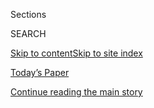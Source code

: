 <div id="app">

<div>

<div class="NYTAppHideMasthead css-1r6wvpq e1suatyy0">

<div class="section css-ui9rw0 e1suatyy2">

<div class="css-eph4ug er09x8g0">

<div class="css-6n7j50">

</div>

<span class="css-1dv1kvn">Sections</span>

<div class="css-10488qs">

<span class="css-1dv1kvn">SEARCH</span>

</div>

[Skip to content](#site-content)[Skip to site
index](#site-index)

</div>

<div class="css-10698na e1huz5gh0">

</div>

</div>

<div id="masthead-bar-one" class="section hasLinks css-15hmgas e1csuq9d3">

<div class="css-uqyvli e1csuq9d0">

</div>

<div class="css-1uqjmks e1csuq9d1">

</div>

<div class="css-9e9ivx">

[](https://myaccount.nytimes.com/auth/login?response_type=cookie&client_id=vi)

</div>

<div class="css-1bvtpon e1csuq9d2">

[Today’s Paper](https://www.nytimes.com/section/todayspaper)

</div>

</div>

</div>

</div>

<div data-aria-hidden="false">

<div id="site-content" data-role="main">

<div id="top-wrapper" class="css-15p45cc eaca97t0" type="top">

<div id="top-slug" class="css-19x0jxb eaca97t1" hidden="">

Advertisement

</div>

[Continue reading the main
story](#after-top)

<div class="ad top-wrapper" style="text-align:center;height:100%;display:block;min-height:90px">

<div id="top" class="place-ad" data-position="top" data-size-key="top">

</div>

</div>

<div id="after-top">

</div>

</div>

<div id="byline" class="section css-15h4p1b e9abtgs0">

<div class="css-1j21atc e1svk9qx1">

<div class="css-nfcc9b e1svk9qx3">

<div class="css-cnx41t">

![Portrait of Michael S.
Schmidt](https://static01.nyt.com/images/2018/06/12/multimedia/author-michael-s-schmidt/author-michael-s-schmidt-thumbLarge.png)

</div>

<div class="css-vl9dhg e1svk9qx5">

<div class="css-1nrhkj6 e1svk9qx6">

# Michael S. Schmidt

</div>

## <span></span>

Michael S. Schmidt is a Washington correspondent for The Times who
covers national security and federal investigations. He was part of two
teams that won Pulitzer Prizes in 2018 — one for reporting on workplace
sexual harassment issues and the other for coverage of President Donald
Trump and his campaign’s ties to Russia.

<span class="css-dd5dyy">More**</span>

</div>

</div>

</div>

<div>

<div id="mid1-wrapper" class="css-1mn4oms eaca97t0" type="rank">

<div id="mid1-slug" class="css-1tag3rd eaca97t1">

Advertisement

</div>

[Continue reading the main
story](#after-mid1)

<div id="mid1" class="ad mid1-wrapper" style="text-align:center;height:100%;display:block">

</div>

<div id="after-mid1">

</div>

</div>

</div>

<div class="css-185go5a e1o5byef0">

<div class="css-15cbhtu">

  - [Latest](#stream-panel)
  - <span class="css-6n7j50">Search</span>
    <div class="control">
    <div class="label-container css-1dv1kvn">
    Search
    </div>
    <div class="css-wm4t3d">
    **<span id="clear-search-input" class="css-1dv1kvn">Clear this text
    input</span>
    </div>
    </div>
    <span class="css-1iovbfw"></span>

<div id="stream-panel" class="section css-8msx5b e1jz0cab1">

<div class="css-13mho3u">

1.  
    
    <div class="css-1cp3ece">
    
    <div class="css-1l4spti">
    
    [](/2020/07/25/sports/rob-manfred-mlb-season.html)
    
    <div class="css-79elbk">
    
    ![](https://static01.nyt.com/images/2020/07/24/sports/24manfred-1/24manfred-1-thumbWide-v2.jpg?quality=75&auto=webp&disable=upscale)
    
    </div>
    
    ## How Rob Manfred Navigated a Summer of Peril for Baseball
    
    “We cannot be the one sport that doesn’t figure out how to play,”
    M.L.B.’s commissioner repeatedly told himself during months of
    contentious negotiations.
    
    <div class="css-1nqbnmb ea5icrr0">
    
    By <span class="css-1n7hynb">Michael S.
    Schmidt</span>
    
    </div>
    
    </div>
    
    <div class="css-1lc2l26 e1xfvim33">
    
    </div>
    
    </div>

2.  
    
    <div class="css-1cp3ece">
    
    <div class="css-1l4spti">
    
    [](/2020/06/10/us/politics/trump-john-bolton-book.html)
    
    <div class="css-79elbk">
    
    ![](https://static01.nyt.com/images/2020/06/10/us/politics/10dc-bolton/merlin_169070268_9963ba7e-b82c-4eae-a1f3-e219c75dc10d-thumbWide.jpg?quality=75&auto=webp&disable=upscale)
    
    </div>
    
    ## White House Tells Bolton His Book Still Contains Classified Information
    
    A White House official said Mr. Bolton would be given a redacted
    version of his manuscript by June 19, four days before the book’s
    current publication date.
    
    <div class="css-1nqbnmb ea5icrr0">
    
    By <span class="css-1n7hynb">Michael S. Schmidt <span>and</span>
    Maggie
    Haberman</span>
    
    </div>
    
    </div>
    
    <div class="css-1lc2l26 e1xfvim33">
    
    </div>
    
    </div>

3.  
    
    <div class="css-1cp3ece">
    
    <div class="css-1l4spti">
    
    [](/2020/05/28/us/politics/mueller-walid-phares.html)
    
    <div class="css-79elbk">
    
    ![](https://static01.nyt.com/images/2020/05/07/us/politics/07dc-mueller/07dc-mueller-thumbWide.jpg?quality=75&auto=webp&disable=upscale)
    
    </div>
    
    ## F.B.I. Once Investigated Trump Campaign Adviser’s Ties to Egypt
    
    Investigators scrutinized ties between Walid Phares and the Egyptian
    government. He was never charged with a crime.
    
    <div class="css-1nqbnmb ea5icrr0">
    
    By <span class="css-1n7hynb">Adam Goldman <span>and</span> Michael
    S.
    Schmidt</span>
    
    </div>
    
    </div>
    
    <div class="css-1lc2l26 e1xfvim33">
    
    </div>
    
    </div>

4.  
    
    <div class="css-1cp3ece">
    
    <div class="css-1l4spti">
    
    [](/2020/05/26/us/politics/house-lawsuit-proxy-voting-coronavirus.html)
    
    <div class="css-79elbk">
    
    ![](https://static01.nyt.com/images/2020/05/26/us/politics/26dc-virus-cong/merlin_172278099_b7bce66c-ea19-4668-83fb-1d9d98f5b1a6-thumbWide.jpg?quality=75&auto=webp&disable=upscale)
    
    </div>
    
    ## Republicans Sue Pelosi to Block House Proxy Voting During Pandemic
    
    The suit filed by Representative Kevin McCarthy, the minority
    leader, opens a new front in Republicans’ push to throw suspicion on
    Democratic efforts to make it easier to vote amid the outbreak.
    
    <div class="css-1nqbnmb ea5icrr0">
    
    By <span class="css-1n7hynb">Nicholas Fandos <span>and</span>
    Michael S.
    Schmidt</span>
    
    </div>
    
    </div>
    
    <div class="css-1lc2l26 e1xfvim33">
    
    </div>
    
    </div>

5.  
    
    <div class="css-1cp3ece">
    
    <div class="css-1l4spti">
    
    [](/2020/04/24/us/politics/john-durham-ignatius-column.html)
    
    <div class="css-79elbk">
    
    ![](https://static01.nyt.com/images/2020/04/24/us/politics/00dc-durham1-copy/00dc-durham1-copy-thumbWide-v2.jpg?quality=75&auto=webp&disable=upscale)
    
    </div>
    
    ## Durham Inquiry Includes Scrutiny of a Media Leak
    
    The attorney general has suggested that the Justice Department
    review of the Russia investigation has uncovered “troubling”
    findings without going into details.
    
    <div class="css-1nqbnmb ea5icrr0">
    
    By <span class="css-1n7hynb">Adam Goldman, Julian E. Barnes
    <span>and</span> Katie
    Benner</span>
    
    </div>
    
    </div>
    
    <div class="css-1lc2l26 e1xfvim33">
    
    </div>
    
    </div>

6.  
    
    <div class="css-1cp3ece">
    
    <div class="css-1l4spti">
    
    [](/2020/02/21/business/boeing-737-max-investigation.html)
    
    <div class="css-79elbk">
    
    ![](https://static01.nyt.com/images/2020/02/22/business/21JPboeing-print/21boeing1-thumbWide.jpg?quality=75&auto=webp&disable=upscale)
    
    </div>
    
    ## Federal Prosecutors Investigating Whether Boeing Pilot Lied to F.A.A.
    
    In questions before a grand jury, prosecutors have focused on
    whether a top pilot misled regulators about new flight control
    software in the 737 Max plane.
    
    <div class="css-1nqbnmb ea5icrr0">
    
    By <span class="css-1n7hynb">Natalie Kitroeff <span>and</span>
    Michael S.
    Schmidt</span>
    
    </div>
    
    </div>
    
    <div class="css-1lc2l26 e1xfvim33">
    
    </div>
    
    </div>

7.  
    
    <div class="css-1cp3ece">
    
    <div class="css-1l4spti">
    
    [](/2020/02/08/us/politics/trump-vindman-sondland-fired.html)
    
    <div class="css-79elbk">
    
    ![](https://static01.nyt.com/images/2020/02/08/us/politics/08dc-trump-1/08dc-trump-1-thumbWide.jpg?quality=75&auto=webp&disable=upscale)
    
    </div>
    
    ## Republican Senators Tried to Stop Trump From Firing Impeachment Witness
    
    A handful of senators reached out to the White House to warn the
    president not to dismiss Gordon D. Sondland, the ambassador to the
    European Union who testified in the House hearings. But Mr. Trump
    went ahead anyway.
    
    <div class="css-1nqbnmb ea5icrr0">
    
    By <span class="css-1n7hynb">Peter Baker, Michael S. Schmidt
    <span>and</span> Maggie
    Haberman</span>
    
    </div>
    
    </div>
    
    <div class="css-1lc2l26 e1xfvim33">
    
    </div>
    
    </div>

8.  
    
    <div class="css-1cp3ece">
    
    <div class="css-1l4spti">
    
    [](/2020/02/07/us/politics/alexander-vindman-gordon-sondland-fired.html)
    
    <div class="css-79elbk">
    
    ![](https://static01.nyt.com/images/2020/03/07/us/politics/07dc-revenge-promo/merlin_164747868_c9ce4aec-305d-4541-8ba3-6990f89318d3-thumbWide.jpg?quality=75&auto=webp&disable=upscale)
    
    </div>
    
    ## Trump Fires Impeachment Witnesses Gordon Sondland and Alexander Vindman in Post-Acquittal Purge
    
    Emboldened by his victory and determined to strike back, the
    president removed Mr. Sondland as ambassador to the European Union
    after the White House earlier on Friday dismissed Colonel Vindman.
    
    <div class="css-1nqbnmb ea5icrr0">
    
    By <span class="css-1n7hynb">Peter Baker, Maggie Haberman, Danny
    Hakim <span>and</span> Michael S.
    Schmidt</span>
    
    </div>
    
    </div>
    
    <div class="css-1lc2l26 e1xfvim33">
    
    </div>
    
    </div>

9.  
    
    <div class="css-1cp3ece">
    
    <div class="css-1l4spti">
    
    [](/live/2020/trump-impeachment-trial-01-31/bolton-oval-office-ukraine)
    
    <div class="css-79elbk">
    
    ![](https://static01.nyt.com/images/2020/01/31/us/politics/31dc-liveblog-bolton/merlin_157114527_b4dea055-c591-49cc-81a3-64ee929018d5-thumbWide.jpg?quality=75&auto=webp&disable=upscale)
    
    </div>
    
    ## Bolton says Trump’s aides heard the president ask him in the Oval Office to help pressure Ukraine.
    
    The Senate is debating whether to hear additional witnesses in
    President Trump’s trial.
    
    <div class="css-1nqbnmb ea5icrr0">
    
    By <span class="css-1n7hynb">Maggie Haberman <span>and</span>
    Michael S.
    Schmidt</span>
    
    </div>
    
    </div>
    
    <div class="css-1lc2l26 e1xfvim33">
    
    </div>
    
    </div>

10. 
    
    <div class="css-1cp3ece">
    
    <div class="css-1l4spti">
    
    [](/2020/01/31/us/politics/trump-bolton-ukraine.html)
    
    <div class="css-79elbk">
    
    ![](https://static01.nyt.com/images/2020/01/31/us/politics/31dc-bolton1/31dc-bolton1-thumbWide-v2.jpg?quality=75&auto=webp&disable=upscale)
    
    </div>
    
    ## Trump Told Bolton to Help His Ukraine Pressure Campaign, Book Says
    
    The president asked his national security adviser last spring in
    front of other senior advisers to pave the way for a meeting between
    Rudolph Giuliani and Ukraine’s new leader.
    
    <div class="css-1nqbnmb ea5icrr0">
    
    By <span class="css-1n7hynb">Maggie Haberman <span>and</span>
    Michael S. Schmidt</span>
    
    </div>
    
    </div>
    
    <div class="css-1lc2l26 e1xfvim33">
    
    </div>
    
    </div>

<div class="css-13mho3u">

<div class="css-1t62hi8">

<div class="css-1stvaey">

Show
More

<div>

<div style="border:0;clip:rect(0 0 0 0);height:1px;margin:-1px;overflow:hidden;white-space:nowrap;padding:0;width:1px;position:absolute" data-role="log" data-aria-live="assertive">

</div>

<div style="border:0;clip:rect(0 0 0 0);height:1px;margin:-1px;overflow:hidden;white-space:nowrap;padding:0;width:1px;position:absolute" data-role="log" data-aria-live="assertive">

</div>

<div style="border:0;clip:rect(0 0 0 0);height:1px;margin:-1px;overflow:hidden;white-space:nowrap;padding:0;width:1px;position:absolute" data-role="log" data-aria-live="polite">

</div>

<div style="border:0;clip:rect(0 0 0 0);height:1px;margin:-1px;overflow:hidden;white-space:nowrap;padding:0;width:1px;position:absolute" data-role="log" data-aria-live="polite">

</div>

</div>

</div>

</div>

</div>

</div>

<div class="css-g6hk37 supplemental">

<div id="mid2-wrapper" class="css-10wkyv7 eaca97t0" type="lede">

<div id="mid2-slug" class="css-1tag3rd eaca97t1">

Advertisement

</div>

[Continue reading the main
story](#after-mid2)

<div id="mid2" class="ad mid2-wrapper" style="text-align:center;height:100%;display:block;min-height:250px">

</div>

<div id="after-mid2">

</div>

</div>

## Follow Elsewhere

<div class="module-body">

  - [**<span data-aria-hidden="true">NYTMike</span><span class="css-1dv1kvn">twitter
    page for NYTMike</span>](https://twitter.com/NYTMike)

</div>

</div>

</div>

</div>

</div>

</div>

</div>

## Site Index

<div>

</div>

## Site Information Navigation

  - [© <span>2020</span> <span>The New York Times
    Company</span>](https://help.nytimes.com/hc/en-us/articles/115014792127-Copyright-notice)

<!-- end list -->

  - [NYTCo](https://www.nytco.com/)
  - [Contact
    Us](https://help.nytimes.com/hc/en-us/articles/115015385887-Contact-Us)
  - [Work with us](https://www.nytco.com/careers/)
  - [Advertise](https://nytmediakit.com/)
  - [T Brand Studio](http://www.tbrandstudio.com/)
  - [Your Ad
    Choices](https://www.nytimes.com/privacy/cookie-policy#how-do-i-manage-trackers)
  - [Privacy](https://www.nytimes.com/privacy)
  - [Terms of
    Service](https://help.nytimes.com/hc/en-us/articles/115014893428-Terms-of-service)
  - [Terms of
    Sale](https://help.nytimes.com/hc/en-us/articles/115014893968-Terms-of-sale)
  - [Site
    Map](https://spiderbites.nytimes.com)
  - [Help](https://help.nytimes.com/hc/en-us)
  - [Subscriptions](https://www.nytimes.com/subscription?campaignId=37WXW)

</div>

</div>
